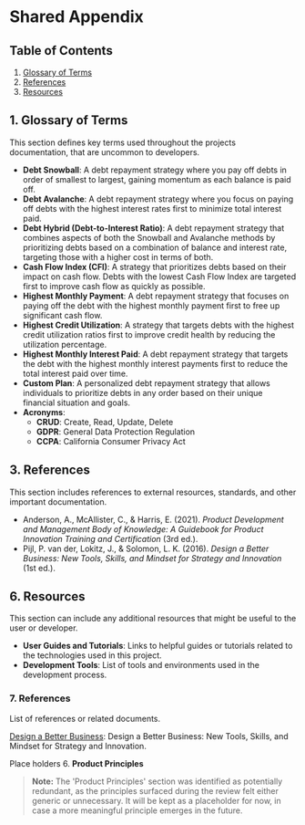 # Shared Appendix

## Table of Contents

1. [Glossary of Terms](#1-glossary-of-terms)
3. [References](#3-references)
6. [Resources](#6-additional-resources)


## 1. Glossary of Terms
This section defines key terms used throughout the projects documentation, that are uncommon to developers.

- **Debt Snowball**: A debt repayment strategy where you pay off debts in order of smallest to largest, gaining momentum as each balance is paid off.
- **Debt Avalanche**: A debt repayment strategy where you focus on paying off debts with the highest interest rates first to minimize total interest paid.
- **Debt Hybrid (Debt-to-Interest Ratio)**: A debt repayment strategy that combines aspects of both the Snowball and Avalanche methods by prioritizing debts based on a combination of balance and interest rate, targeting those with a higher cost in terms of both.
- **Cash Flow Index (CFI)**: A strategy that prioritizes debts based on their impact on cash flow. Debts with the lowest Cash Flow Index are targeted first to improve cash flow as quickly as possible.
- **Highest Monthly Payment**: A debt repayment strategy that focuses on paying off the debt with the highest monthly payment first to free up significant cash flow.
- **Highest Credit Utilization**: A strategy that targets debts with the highest credit utilization ratios first to improve credit health by reducing the utilization percentage.
- **Highest Monthly Interest Paid**: A debt repayment strategy that targets the debt with the highest monthly interest payments first to reduce the total interest paid over time.
- **Custom Plan**: A personalized debt repayment strategy that allows individuals to prioritize debts in any order based on their unique financial situation and goals.
- **Acronyms**:
  - **CRUD**: Create, Read, Update, Delete
  - **GDPR**: General Data Protection Regulation
  - **CCPA**: California Consumer Privacy Act


## 3. References
This section includes references to external resources, standards, and other important documentation.

- Anderson, A., McAllister, C., & Harris, E. (2021). *Product Development and Management Body of Knowledge: A Guidebook for Product Innovation Training and Certification* (3rd ed.).
- Pijl, P. van der, Lokitz, J., & Solomon, L. K. (2016). *Design a Better Business: New Tools, Skills, and Mindset for Strategy and Innovation* (1st ed.).


## 6. Resources
This section can include any additional resources that might be useful to the user or developer.

- **User Guides and Tutorials**: Links to helpful guides or tutorials related to the technologies used in this project.
- **Development Tools**: List of tools and environments used in the development process.


### 7. References
List of references or related documents.

[Design a Better Business](https://designabetterbusiness.com): Design a Better Business: New Tools, Skills, and Mindset for Strategy and Innovation.


Place holders
6. **Product Principles**  
   > **Note:** The 'Product Principles' section was identified as potentially redundant, as the principles surfaced during the review felt either generic or unnecessary. It will be kept as a placeholder for now, in case a more meaningful principle emerges in the future.
